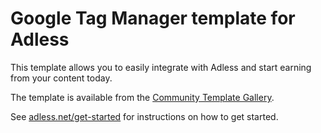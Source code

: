 # Google Tag Manager template for Adless

This template allows you to easily integrate with Adless and start earning from your content today.

The template is available from the [Community Template Gallery](https://tagmanager.google.com/gallery/#/?filter=adless).

See [adless.net/get-started](https://adless.net/get-started) for instructions on how to get started.